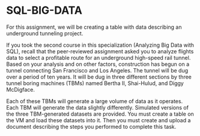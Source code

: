 # SQL-BIG-DATA
For this assignment, we will be creating a table with data describing an underground tunneling project.

If you took the second course in this specialization (Analyzing Big Data with SQL), recall that the peer-reviewed assignment asked you to analyze flights data to select a profitable route for an underground high-speed rail tunnel. Based on your analysis and on other factors, construction has begun on a tunnel connecting San Francisco and Los Angeles. The tunnel will be dug over a period of ten years. It will be dug in three different sections by three tunnel boring machines (TBMs) named Bertha II, Shai-Hulud, and Diggy McDigface.

Each of these TBMs will generate a large volume of data as it operates. Each TBM will generate the data slightly differently. Simulated versions of the three TBM-generated datasets are provided. You must create a table on the VM and load these datasets into it. Then you must create and upload a document describing the steps you performed to complete this task.
